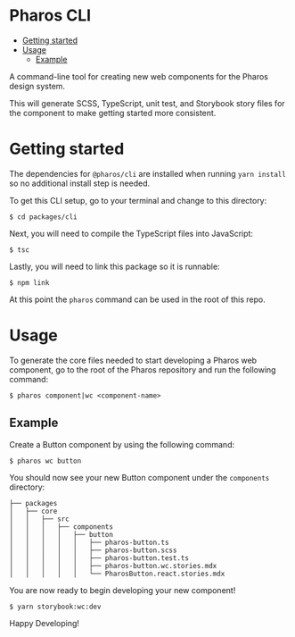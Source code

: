 # Pharos CLI

<!-- toc -->

- [Getting started](#getting-started)
- [Usage](#usage)
  * [Example](#example)

<!-- tocstop -->

A command-line tool for creating new web components for the Pharos design system.

This will generate SCSS, TypeScript, unit test, and Storybook story files for the component to make getting started more consistent.

# Getting started

The dependencies for `@pharos/cli` are installed when running `yarn install` so no additional install step is needed.

To get this CLI setup, go to your terminal and change to this directory:

```shell
$ cd packages/cli
```

Next, you will need to compile the TypeScript files into JavaScript:

```shell
$ tsc
```

Lastly, you will need to link this package so it is runnable:

```shell
$ npm link
```

At this point the `pharos` command can be used in the root of this repo.

# Usage

To generate the core files needed to start developing a Pharos web component, go to the root of the Pharos repository and run the following command:

```shell
$ pharos component|wc <component-name>
```

## Example

Create a Button component by using the following command:

```shell
$ pharos wc button
```

You should now see your new Button component under the `components` directory:

```
├── packages
│   ├── core
│   │   ├── src
│   │   │   ├── components
│   │   │   │   ├── button
│   │   │   │   │   ├── pharos-button.ts
│   │   │   │   │   ├── pharos-button.scss
│   │   │   │   │   ├── pharos-button.test.ts
│   │   │   │   │   ├── pharos-button.wc.stories.mdx
│   │   │   │   │   └── PharosButton.react.stories.mdx
```

You are now ready to begin developing your new component!

```shell
$ yarn storybook:wc:dev
```

Happy Developing!
